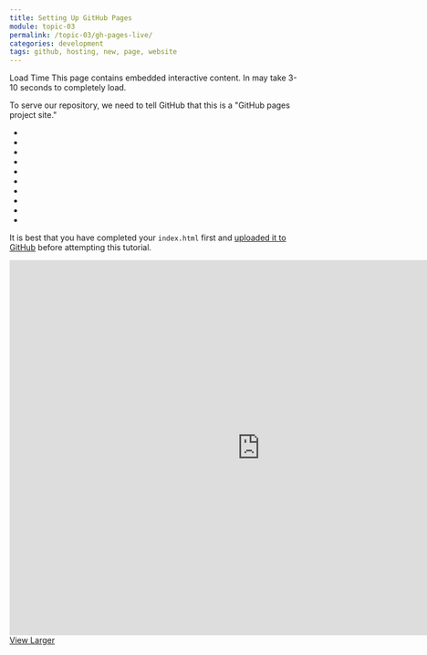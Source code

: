 ```yaml
---
title: Setting Up GitHub Pages
module: topic-03
permalink: /topic-03/gh-pages-live/
categories: development
tags: github, hosting, new, page, website
---
```


<div class="divider-heading"></div>

<span class="label label-warning">Load Time</span> This page contains embedded interactive content. In may take 3-10 seconds to completely load.

To serve our repository, we need to tell GitHub that this is a "GitHub pages project site."

<div class="row callout-columns status-warning">
  <div class="col-lg-3">
    <div class="icon">
      <ul class="bursts">
        <li class="deg0"></li>
        <li class="deg36"></li>
        <li class="deg72"></li>
        <li class="deg108"></li>
        <li class="deg144"></li>
        <li class="deg180"></li>
        <li class="deg216"></li>
        <li class="deg252"></li>
        <li class="deg288"></li>
        <li class="deg324"></li>
      </ul>
      <i class="fas fa-info-circle"></i>
    </div>
  </div>
  <div class="col-lg-9">
    <p>It is best that you have completed your <code>index.html</code> first and <a href="../../topic-02/git-add-directory">uploaded it to GitHub</a> before attempting this tutorial.</p>
  </div>
</div>

<iframe src="https://umontanamediaarts.com/MART341/wp-admin/admin-ajax.php?action=h5p_embed&id=18" width="877" height="657" frameborder="0" allowfullscreen="allowfullscreen"></iframe><script src="https://umontanamediaarts.com/MART341/wp-content/plugins/h5p/h5p-php-library/js/h5p-resizer.js" charset="UTF-8"></script>
<a href="https://umontanamediaarts.com/MART341/wp-admin/admin-ajax.php?action=h5p_embed&id=18" class="btn btn-default btn-xs" target="_blank">View Larger</a>
